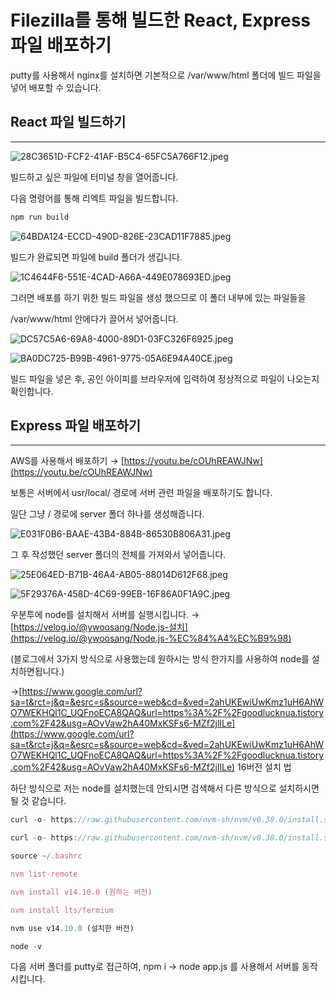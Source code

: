 # Filezilla를 통해 빌드한 React, Express 파일 배포하기

putty를 사용해서 nginx를 설치하면 기본적으로 /var/www/html 폴더에 빌드 파일을 넣어 배포할 수 있습니다.

## React 파일 빌드하기

---

![28C3651D-FCF2-41AF-B5C4-65FC5A766F12.jpeg](Filezilla%E1%84%85%E1%85%B3%E1%86%AF%20%E1%84%90%E1%85%A9%E1%86%BC%E1%84%92%E1%85%A2%20%E1%84%87%E1%85%B5%E1%86%AF%E1%84%83%E1%85%B3%E1%84%92%E1%85%A1%E1%86%AB%20React,%20Express%20%E1%84%91%E1%85%A1%E1%84%8B%E1%85%B5%E1%86%AF%20%E1%84%87%205e27c2ef51f6406bb42a2944426e492b/28C3651D-FCF2-41AF-B5C4-65FC5A766F12.jpeg)

빌드하고 싶은 파일에 터미널 창을 열어줍니다.

다음 명령어를 통해 리엑트 파일을 빌드합니다.

```jsx
npm run build
```

![64BDA124-ECCD-490D-826E-23CAD11F7885.jpeg](Filezilla%E1%84%85%E1%85%B3%E1%86%AF%20%E1%84%90%E1%85%A9%E1%86%BC%E1%84%92%E1%85%A2%20%E1%84%87%E1%85%B5%E1%86%AF%E1%84%83%E1%85%B3%E1%84%92%E1%85%A1%E1%86%AB%20React,%20Express%20%E1%84%91%E1%85%A1%E1%84%8B%E1%85%B5%E1%86%AF%20%E1%84%87%205e27c2ef51f6406bb42a2944426e492b/64BDA124-ECCD-490D-826E-23CAD11F7885.jpeg)

빌드가 완료되면 파일에 build 폴더가 생깁니다.

![1C4644F6-551E-4CAD-A66A-449E078693ED.jpeg](Filezilla%E1%84%85%E1%85%B3%E1%86%AF%20%E1%84%90%E1%85%A9%E1%86%BC%E1%84%92%E1%85%A2%20%E1%84%87%E1%85%B5%E1%86%AF%E1%84%83%E1%85%B3%E1%84%92%E1%85%A1%E1%86%AB%20React,%20Express%20%E1%84%91%E1%85%A1%E1%84%8B%E1%85%B5%E1%86%AF%20%E1%84%87%205e27c2ef51f6406bb42a2944426e492b/1C4644F6-551E-4CAD-A66A-449E078693ED.jpeg)

그러면 배포를 하기 위한 빌드 파일을 생성 했으므로 이 폴더 내부에 있는 파일들을 

/var/www/html 안에다가 끌어서 넣어줍니다.

![DC57C5A6-69A8-4000-89D1-03FC326F6925.jpeg](Filezilla%E1%84%85%E1%85%B3%E1%86%AF%20%E1%84%90%E1%85%A9%E1%86%BC%E1%84%92%E1%85%A2%20%E1%84%87%E1%85%B5%E1%86%AF%E1%84%83%E1%85%B3%E1%84%92%E1%85%A1%E1%86%AB%20React,%20Express%20%E1%84%91%E1%85%A1%E1%84%8B%E1%85%B5%E1%86%AF%20%E1%84%87%205e27c2ef51f6406bb42a2944426e492b/DC57C5A6-69A8-4000-89D1-03FC326F6925.jpeg)

![BA0DC725-B99B-4961-9775-05A6E94A40CE.jpeg](Filezilla%E1%84%85%E1%85%B3%E1%86%AF%20%E1%84%90%E1%85%A9%E1%86%BC%E1%84%92%E1%85%A2%20%E1%84%87%E1%85%B5%E1%86%AF%E1%84%83%E1%85%B3%E1%84%92%E1%85%A1%E1%86%AB%20React,%20Express%20%E1%84%91%E1%85%A1%E1%84%8B%E1%85%B5%E1%86%AF%20%E1%84%87%205e27c2ef51f6406bb42a2944426e492b/BA0DC725-B99B-4961-9775-05A6E94A40CE.jpeg)

빌드 파일을 넣은 후, 공인 아이피를 브라우저에 입력하여 정상적으로 파일이 나오는지 확인합니다.

## Express 파일 배포하기

---

AWS를 사용해서 배포하기 → [https://youtu.be/cOUhREAWJNw](https://youtu.be/cOUhREAWJNw)

보통은 서버에서 usr/local/ 경로에 서버 관련 파일을 배포하기도 합니다.

일단 그냥 / 경로에 server 폴더 하나를 생성해줍니다.

![E031F0B6-BAAE-43B4-884B-86530B806A31.jpeg](Filezilla%E1%84%85%E1%85%B3%E1%86%AF%20%E1%84%90%E1%85%A9%E1%86%BC%E1%84%92%E1%85%A2%20%E1%84%87%E1%85%B5%E1%86%AF%E1%84%83%E1%85%B3%E1%84%92%E1%85%A1%E1%86%AB%20React,%20Express%20%E1%84%91%E1%85%A1%E1%84%8B%E1%85%B5%E1%86%AF%20%E1%84%87%205e27c2ef51f6406bb42a2944426e492b/E031F0B6-BAAE-43B4-884B-86530B806A31.jpeg)

그 후 작성했던 server 폴더의 전체를 가져와서 넣어줍니다.

![25E064ED-B71B-46A4-AB05-88014D612F68.jpeg](Filezilla%E1%84%85%E1%85%B3%E1%86%AF%20%E1%84%90%E1%85%A9%E1%86%BC%E1%84%92%E1%85%A2%20%E1%84%87%E1%85%B5%E1%86%AF%E1%84%83%E1%85%B3%E1%84%92%E1%85%A1%E1%86%AB%20React,%20Express%20%E1%84%91%E1%85%A1%E1%84%8B%E1%85%B5%E1%86%AF%20%E1%84%87%205e27c2ef51f6406bb42a2944426e492b/25E064ED-B71B-46A4-AB05-88014D612F68.jpeg)

![5F29376A-458D-4C69-99EB-16F86A0F1A9C.jpeg](Filezilla%E1%84%85%E1%85%B3%E1%86%AF%20%E1%84%90%E1%85%A9%E1%86%BC%E1%84%92%E1%85%A2%20%E1%84%87%E1%85%B5%E1%86%AF%E1%84%83%E1%85%B3%E1%84%92%E1%85%A1%E1%86%AB%20React,%20Express%20%E1%84%91%E1%85%A1%E1%84%8B%E1%85%B5%E1%86%AF%20%E1%84%87%205e27c2ef51f6406bb42a2944426e492b/5F29376A-458D-4C69-99EB-16F86A0F1A9C.jpeg)

우분투에 node를 설치해서 서버를 실행시킵니다. → [https://velog.io/@ywoosang/Node.js-설치](https://velog.io/@ywoosang/Node.js-%EC%84%A4%EC%B9%98)

(블로그에서 3가지 방식으로 사용했는데 원하시는 방식 한가지를 사용하여 node를 설치하면됩니다.)

→[https://www.google.com/url?sa=t&rct=j&q=&esrc=s&source=web&cd=&ved=2ahUKEwiUwKmz1uH6AhWO7WEKHQl1C_UQFnoECA8QAQ&url=https%3A%2F%2Fgoodlucknua.tistory.com%2F42&usg=AOvVaw2hA40MxKSFs6-MZf2jlILe](https://www.google.com/url?sa=t&rct=j&q=&esrc=s&source=web&cd=&ved=2ahUKEwiUwKmz1uH6AhWO7WEKHQl1C_UQFnoECA8QAQ&url=https%3A%2F%2Fgoodlucknua.tistory.com%2F42&usg=AOvVaw2hA40MxKSFs6-MZf2jlILe) 16버전 설치 법

하단 방식으로 저는 node를 설치했는데 안되시면 검색해서 다른 방식으로 설치하시면 될 것 같습니다.

```jsx
curl -o- https://raw.githubusercontent.com/nvm-sh/nvm/v0.38.0/install.sh

curl -o- https://raw.githubusercontent.com/nvm-sh/nvm/v0.38.0/install.sh | bash

source ~/.bashrc

nvm list-remote

nvm install v14.10.0 (원하는 버전)

nvm install lts/fermium

nvm use v14.10.0 (설치한 버전)

node -v
```

다음 서버 폴더를 putty로 접근하여, npm i → node app.js 를 사용해서 서버를 동작시킵니다.